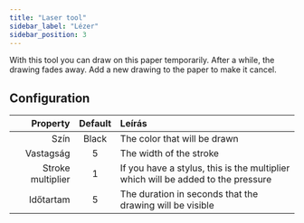 ```yaml
---
title: "Laser tool"
sidebar_label: "Lézer"
sidebar_position: 3
---
```



With this tool you can draw on this paper temporarily. After a while, the drawing fades away. Add a new drawing to the paper to make it cancel.

## Configuration

|          Property | Default | Leírás                                                                           |
| -----------------:|:-------:|:-------------------------------------------------------------------------------- |
|              Szín |  Black  | The color that will be drawn                                                     |
|         Vastagság |    5    | The width of the stroke                                                          |
| Stroke multiplier |    1    | If you have a stylus, this is the multiplier which will be added to the pressure |
|         Időtartam |    5    | The duration in seconds that the drawing will be visible                         |
